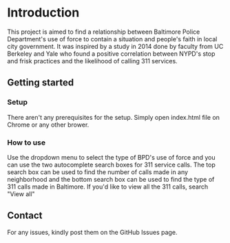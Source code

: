 # Introduction

This project is aimed to find a relationship between Baltimore Police Department's use of force to contain a situation and people's faith in local city government. It was inspired by a study in 2014 done by faculty from UC Berkeley and Yale who found a positive correlation between NYPD's stop and frisk practices and the likelihood of calling 311 services. 

## Getting started

### Setup

There aren't any prerequisites for the setup. Simply open index.html file on Chrome or any other brower. 

### How to use

Use the dropdown menu to select the type of BPD's use of force and you can use the two autocomplete search boxes for 311 service calls. The top search box can be used to find the number of calls made in any neighborhood and the bottom search box can be used to find the type of 311 calls made in Baltimore. If you'd like to view all the 311 calls, search "View all" 

## Contact

For any issues, kindly post them on the GitHub Issues page.
